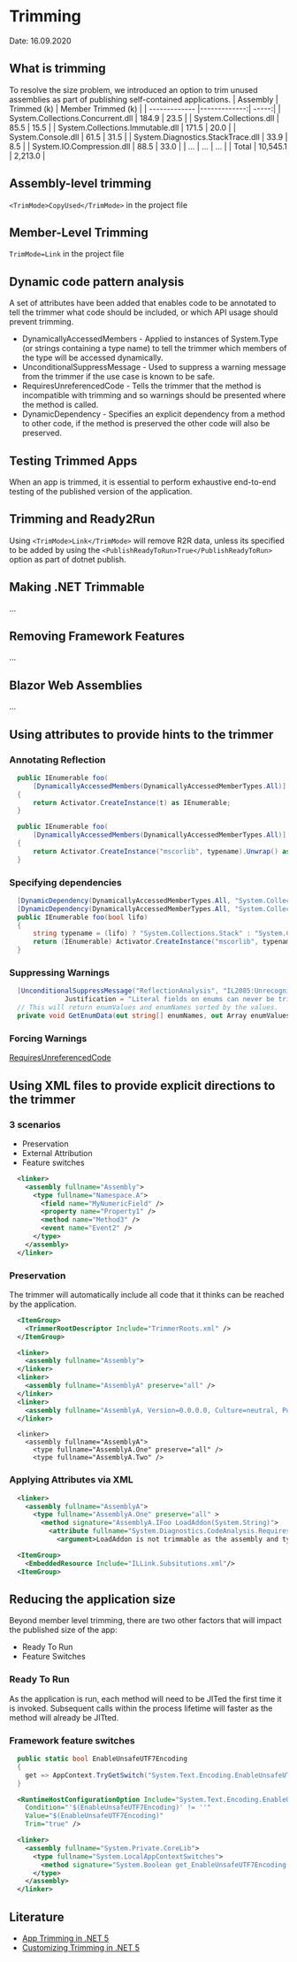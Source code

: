 # Trimming
Date: 16.09.2020

## What is trimming
To resolve the size problem, we introduced an option to trim unused assemblies as part of publishing self-contained applications.
| Assembly        | Trimmed (k)           | Member Trimmed (k)  |
| ------------- |-------------:| -----:|
| System.Collections.Concurrent.dll | 184.9 | 23.5 |
| System.Collections.dll | 85.5 |   15.5 |
| System.Collections.Immutable.dll | 171.5 | 20.0 |
| System.Console.dll | 61.5 | 31.5 |
| System.Diagnostics.StackTrace.dll | 33.9 | 8.5 |
| System.IO.Compression.dll | 88.5 | 33.0 |
| ... | ... | ... |
| Total | 10,545.1 | 2,213.0 |

## Assembly-level trimming
`<TrimMode>CopyUsed</TrimMode>` in the project file

## Member-Level Trimming
`TrimMode=Link` in the project file

## Dynamic code pattern analysis
A set of attributes have been added that enables code to be annotated to tell the trimmer what code should be included, or which API usage should prevent trimming.
* DynamicallyAccessedMembers - Applied to instances of System.Type (or strings containing a type name) to tell the trimmer which members of the type will be accessed dynamically.
* UnconditionalSuppressMessage - Used to suppress a warning message from the trimmer if the use case is known to be safe.
* RequiresUnreferencedCode - Tells the trimmer that the method is incompatible with trimming and so warnings should be presented where the method is called.
* DynamicDependency - Specifies an explicit dependency from a method to other code, if the method is preserved the other code will also be preserved.

## Testing Trimmed Apps
When an app is trimmed, it is essential to perform exhaustive end-to-end testing of the published version of the application.

## Trimming and Ready2Run
Using `<TrimMode>Link</TrimMode>` will remove R2R data, unless its specified to be added by using the `<PublishReadyToRun>True</PublishReadyToRun>` option as part of dotnet publish.

## Making .NET Trimmable
...

## Removing Framework Features
...

## Blazor Web Assemblies
...

## Using attributes to provide hints to the trimmer
### Annotating Reflection

```csharp
  public IEnumerable foo(
      [DynamicallyAccessedMembers(DynamicallyAccessedMemberTypes.All)] Type t)
  {
      return Activator.CreateInstance(t) as IEnumerable;
  }

  public IEnumerable foo(
      [DynamicallyAccessedMembers(DynamicallyAccessedMemberTypes.All)] string typename)
  {
      return Activator.CreateInstance("mscorlib", typename).Unwrap() as IEnumerable;
  }
```

### Specifying dependencies
```csharp
  [DynamicDependency(DynamicallyAccessedMemberTypes.All, "System.Collections.Stack", "mscorlib")]
  [DynamicDependency(DynamicallyAccessedMemberTypes.All, "System.Collections.Queue", "mscorlib")]
  public IEnumerable foo(bool lifo)
  {
      string typename = (lifo) ? "System.Collections.Stack" : "System.Collections.Queue";
      return (IEnumerable) Activator.CreateInstance("mscorlib", typename).Unwrap();
  }
```

### Suppressing Warnings
``` csharp
  [UnconditionalSuppressMessage("ReflectionAnalysis", "IL2085:UnrecognizedReflectionPattern",
              Justification = "Literal fields on enums can never be trimmed")]
  // This will return enumValues and enumNames sorted by the values.
  private void GetEnumData(out string[] enumNames, out Array enumValues) { … }
```

### Forcing Warnings
[RequiresUnreferencedCode](https://github.com/dotnet/runtime/blob/6072e4d3a7a2a1493f514cdf4be75a3d56580e84/src/libraries/System.Private.CoreLib/src/System/Diagnostics/CodeAnalysis/RequiresUnreferencedCodeAttribute.cs#L15)

## Using XML files to provide explicit directions to the trimmer
### 3 scenarios
* Preservation
* External Attribution
* Feature switches

```xml
  <linker>
    <assembly fullname="Assembly">
      <type fullname="Namespace.A">
        <field name="MyNumericField" />
        <property name="Property1" />
        <method name="Method3" />
        <event name="Event2" />
      </type>
    </assembly>
  </linker>
```

### Preservation
The trimmer will automatically include all code that it thinks can be reached by the application.  

```xml
  <ItemGroup>
    <TrimmerRootDescriptor Include="TrimmerRoots.xml" />
  </ItemGroup>
```

```xml
  <linker>
    <assembly fullname="Assembly">
  </linker>
  <linker>
    <assembly fullname="AssemblyA" preserve="all" />
  </linker>
  <linker>
    <assembly fullname="AssemblyA, Version=0.0.0.0, Culture=neutral, PublicKeyToken=null">
  </linker>
```

```
  <linker>
    <assembly fullname="AssemblyA">
      <type fullname="AssemblyA.One" preserve="all" />
      <type fullname="AssemblyA.Two" /> 
```

### Applying Attributes via XML
```xml
  <linker>
    <assembly fullname="AssemblyA">
      <type fullname="AssemblyA.One" preserve="all" >
        <method signature="AssemblyA.IFoo LoadAddon(System.String)">
          <attribute fullname="System.Diagnostics.CodeAnalysis.RequiresUnreferencedCodeAttribute" assembly="System.Runtime">
            <argument>LoadAddon is not trimmable as the assembly and type for the addon are unknown during trimming</argument>
```

```xml
  <ItemGroup>
  	<EmbeddedResource Include="ILLink.Subsitutions.xml"/>
  <ItemGroup>
```

## Reducing the application size
Beyond member level trimming, there are two other factors that will impact the published size of the app:
* Ready To Run
* Feature Switches

### Ready To Run
As the application is run, each method will need to be JITed the first time it is invoked. Subsequent calls within the process lifetime will faster as the method will already be JITted.

### Framework feature switches
```csharp
  public static bool EnableUnsafeUTF7Encoding
  {
    get => AppContext.TryGetSwitch("System.Text.Encoding.EnableUnsafeUTF7Encoding", ref s_enableUnsafeUTF7Encoding);
  }
```

```xml
  <RuntimeHostConfigurationOption Include="System.Text.Encoding.EnableUnsafeUTF7Encoding"
    Condition="'$(EnableUnsafeUTF7Encoding)' != ''"
    Value="$(EnableUnsafeUTF7Encoding)"
    Trim="true" /> 
```

```xml
  <linker>
    <assembly fullname="System.Private.CoreLib">
      <type fullname="System.LocalAppContextSwitches">
        <method signature="System.Boolean get_EnableUnsafeUTF7Encoding()" body="stub" value="false" feature="System.Text.Encoding.EnableUnsafeUTF7Encoding" featurevalue="false" />
      </type>
    </assembly>
  </linker>
```

## Literature
* [App Trimming in .NET 5](https://devblogs.microsoft.com/dotnet/app-trimming-in-net-5/)
* [Customizing Trimming in .NET 5](https://devblogs.microsoft.com/dotnet/customizing-trimming-in-net-core-5/)
